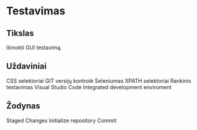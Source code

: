 # Testavimas
## Tikslas 

Išmokti GUI testavimą.

## Uždaviniai

CSS selektoriai
GIT versijų kontrolė
Seleniumas
XPATH selektoriai
Rankinis testavimas
Visual Studio Code Integrated development enviroment

## Žodynas

Staged Changes
Initialize repository
Commit
